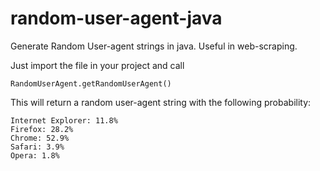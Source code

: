# random-user-agent-java

Generate Random User-agent strings in java. Useful in web-scraping. 

Just import the file in your project and call

    RandomUserAgent.getRandomUserAgent()
    
This will return a random user-agent string with the following probability:

    Internet Explorer: 11.8%
	Firefox: 28.2%
	Chrome: 52.9%
	Safari: 3.9%
	Opera: 1.8%
